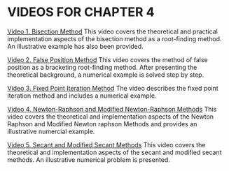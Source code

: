 #  VIDEOS FOR CHAPTER 4

[Video 1. Bisection Method](https://www.youtube.com/watch?v=b3C8Gs54cRw) This video covers the theoretical and practical implementation aspects of the bisection method as a root-finding method. An illustrative example has also been provided.

[Video 2. False Position Method](https://www.youtube.com/watch?v=CiMMPGa3T-c) This video covers the method of false position as a bracketing root-finding method. After presenting the theoretical background, a numerical example is solved step by step.

[Video 3. Fixed Point Iteration Method](https://www.youtube.com/watch?v=_r_02YWNltg) The video describes the fixed point iteration method and includes a numerical example.

[Video 4. Newton-Raphson and Modified Newton-Raphson Methods](https://www.youtube.com/watch?v=HYZjn2O-1ng) This video covers the theoretical and implementation aspects of the Newton Raphson and Modified Newton raphson Methods and provides an illustrative numercial example.

[Video 5. Secant and Modified Secant Methods](https://www.youtube.com/watch?v=49JJwT6vxMg) This video covers the theoretical and implementation aspects of the secant and modified secant methods. An illustrative numerical problem is presented.
